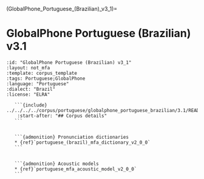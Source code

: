 
(GlobalPhone_Portuguese_(Brazilian)_v3_1)=
# GlobalPhone Portuguese (Brazilian) v3.1

``````{corpus} GlobalPhone Portuguese (Brazilian) v3.1
:id: "GlobalPhone Portuguese (Brazilian) v3_1"
:layout: not_mfa
:template: corpus_template
:tags: Portuguese;GlobalPhone
:language: "Portuguese"
:dialect: "Brazil"
:license: "ELRA"

   ```{include} ../../../../corpus/portuguese/globalphone_portuguese_brazilian/3.1/README.md
    :start-after: "## Corpus details"
   ```


   ```{admonition} Pronunciation dictionaries
   * {ref}`portuguese_(brazil)_mfa_dictionary_v2_0_0`
   ```


   ```{admonition} Acoustic models
   * {ref}`portuguese_mfa_acoustic_model_v2_0_0`
   ```
``````
